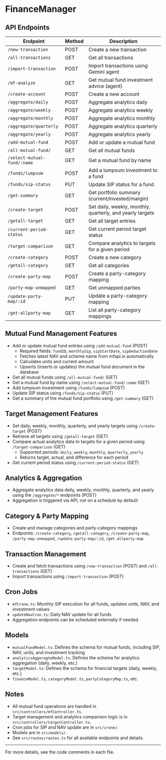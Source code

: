 # FinanceManager

## API Endpoints

| Endpoint                                 | Method | Description                                                        |
|------------------------------------------|--------|--------------------------------------------------------------------|
| `/new-transaction`                       | POST   | Create a new transaction                                           |
| `/all-transactions`                      | GET    | Get all transactions                                               |
| `/import-transaction`                    | POST   | Import transactions using Gemini agent                             |
| `/mf-analyze`                            | GET    | Get mutual fund investment advice (agent)                          |
| `/create-account`                        | POST   | Create a new account                                               |
| `/aggregate/daily`                       | POST   | Aggregate analytics daily                                          |
| `/aggregate/weekly`                      | POST   | Aggregate analytics weekly                                         |
| `/aggregate/monthly`                     | POST   | Aggregate analytics monthly                                        |
| `/aggregate/quarterly`                   | POST   | Aggregate analytics quarterly                                      |
| `/aggregate/yearly`                      | POST   | Aggregate analytics yearly                                         |
| `/add-mutual-fund`                       | POST   | Add or update a mutual fund                                        |
| `/all-mutual-fund/`                      | GET    | Get all mutual funds                                               |
| `/select-mutual-fund/:name`              | GET    | Get a mutual fund by name                                          |
| `/funds/lumpsum`                         | POST   | Add a lumpsum investment to a fund                                 |
| `/funds/sip-status`                      | PUT    | Update SIP status for a fund                                       |
| `/get-summary`                           | GET    | Get portfolio summary (current/invested/margin)                    |
| `/create-target`                         | POST   | Set daily, weekly, monthly, quarterly, and yearly targets          |
| `/getall-target`                         | GET    | Get all target entries                                             |
| `/current-period-status`                 | GET    | Get current period target status                                   |
| `/target-comparison`                     | GET    | Compare analytics to targets for a given period                    |
| `/create-category`                       | POST   | Create a new category                                              |
| `/getall-category`                       | GET    | Get all categories                                                 |
| `/create-party-map`                      | POST   | Create a party-category mapping                                    |
| `/party-map-unmapped`                    | GET    | Get unmapped parties                                               |
| `/update-party-map/:id`                  | PUT    | Update a party-category mapping                                    |
| `/get-allparty-map`                      | GET    | List all party-category mappings                                   |

## Mutual Fund Management Features

- Add or update mutual fund entries using `/add-mutual-fund` (POST)
  - Required fields: `fundID`, `monthlySip`, `sipStartDate`, `sipDeductionDate`
  - Fetches latest NAV and scheme name from mfapi.in automatically
  - Calculates units and current amount
  - Upserts (inserts or updates) the mutual fund document in the database
- Get all mutual funds using `/all-mutual-fund/` (GET)
- Get a mutual fund by name using `/select-mutual-fund/:name` (GET)
- Add lumpsum investment using `/funds/lumpsum` (POST)
- Update SIP status using `/funds/sip-status` (PUT)
- Get a summary of the mutual fund portfolio using `/get-summary` (GET)

## Target Management Features

- Set daily, weekly, monthly, quarterly, and yearly targets using `/create-target` (POST)
- Retrieve all targets using `/getall-target` (GET)
- Compare actual analytics data to targets for a given period using `/target-comparison` (GET)
  - Supported periods: `daily`, `weekly`, `monthly`, `quarterly`, `yearly`
  - Returns target, actual, and difference for each period
- Get current period status using `/current-period-status` (GET)

## Analytics & Aggregation

- Aggregate analytics data daily, weekly, monthly, quarterly, and yearly using the `/aggregate/*` endpoints (POST)
- Aggregation is triggered via API, not on a schedule by default

## Category & Party Mapping

- Create and manage categories and party-category mappings
- Endpoints: `/create-category`, `/getall-category`, `/create-party-map`, `/party-map-unmapped`, `/update-party-map/:id`, `/get-allparty-map`

## Transaction Management

- Create and fetch transactions using `/new-transaction` (POST) and `/all-transactions` (GET)
- Import transactions using `/import-transaction` (POST)

## Cron Jobs

- `mfCrone.ts`: Monthly SIP execution for all funds, updates units, NAV, and investment values
- `updateNavCron.ts`: Daily NAV update for all funds
- Aggregation endpoints can be scheduled externally if needed

## Models

- `mutualFundModel.ts`: Defines the schema for mutual funds, including SIP, NAV, units, and investment tracking
- `analyticsAggeragteModel.ts`: Defines the schema for analytics aggregation (daily, weekly, etc.)
- `targetModel.ts`: Defines the schema for financial targets (daily, weekly, etc.)
- `financeModel.ts`, `categoryModel.ts`, `partyCategoryMap.ts`, etc.

## Notes
- All mutual fund operations are handled in `src/controllers/mfController.ts`.
- Target management and analytics comparison logic is in `src/controllers/targetController.ts`.
- Cron jobs for SIP and NAV update are in `src/crone/`.
- Models are in `src/models/`.
- See `src/routes/routes.ts` for all available endpoints and details.

---

For more details, see the code comments in each file.
